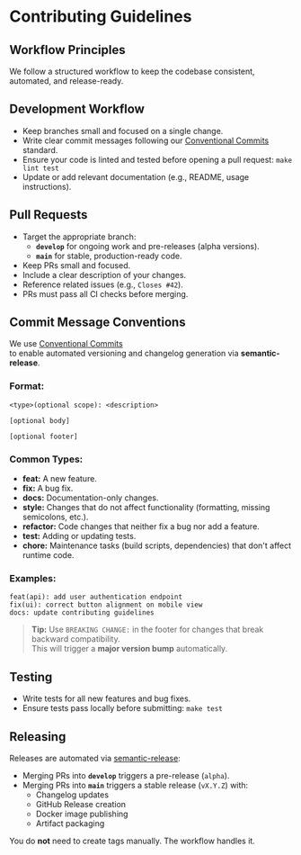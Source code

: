 # Contributing Guidelines

## Workflow Principles

We follow a structured workflow to keep the codebase consistent, automated, and release-ready.

## Development Workflow

- Keep branches small and focused on a single change.
- Write clear commit messages following our [Conventional Commits](#commit-message-conventions) standard.
- Ensure your code is linted and tested before opening a pull request: `make lint test`
- Update or add relevant documentation (e.g., README, usage instructions).

## Pull Requests

- Target the appropriate branch:
  - **`develop`** for ongoing work and pre-releases (alpha versions).
  - **`main`** for stable, production-ready code.
- Keep PRs small and focused.
- Include a clear description of your changes.
- Reference related issues (e.g., `Closes #42`).
- PRs must pass all CI checks before merging.

## Commit Message Conventions

We use [Conventional Commits](https://www.conventionalcommits.org/en/v1.0.0/#summary)  
to enable automated versioning and changelog generation via **semantic-release**.

### Format:

```
<type>(optional scope): <description>

[optional body]

[optional footer]
```

### Common Types:

- **feat:** A new feature.
- **fix:** A bug fix.
- **docs:** Documentation-only changes.
- **style:** Changes that do not affect functionality (formatting, missing semicolons, etc.).
- **refactor:** Code changes that neither fix a bug nor add a feature.
- **test:** Adding or updating tests.
- **chore:** Maintenance tasks (build scripts, dependencies) that don't affect runtime code.

### Examples:

```
feat(api): add user authentication endpoint
fix(ui): correct button alignment on mobile view
docs: update contributing guidelines
```

> **Tip:** Use `BREAKING CHANGE:` in the footer for changes that break backward compatibility.  
> This will trigger a **major version bump** automatically.

## Testing

- Write tests for all new features and bug fixes.
- Ensure tests pass locally before submitting: `make test`

## Releasing

Releases are automated via [semantic-release](https://github.com/semantic-release/semantic-release):

- Merging PRs into **`develop`** triggers a pre-release (`alpha`).
- Merging PRs into **`main`** triggers a stable release (`vX.Y.Z`) with:
  - Changelog updates
  - GitHub Release creation
  - Docker image publishing
  - Artifact packaging

You do **not** need to create tags manually. The workflow handles it.
